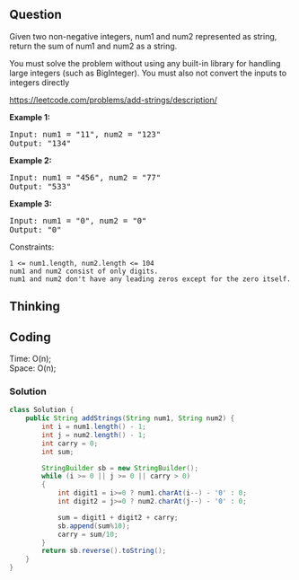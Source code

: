 ## Question
Given two non-negative integers, num1 and num2 represented as string, return the sum of num1 and num2 as a string.

You must solve the problem without using any built-in library for handling large integers (such as BigInteger). You must also not convert the inputs to integers directly

https://leetcode.com/problems/add-strings/description/

**Example 1:**
<pre>
Input: num1 = "11", num2 = "123"
Output: "134"
</pre>

**Example 2:**
<pre>
Input: num1 = "456", num2 = "77"
Output: "533"
</pre>

**Example 3:**
<pre>
Input: num1 = "0", num2 = "0"
Output: "0"
</pre>

Constraints:

    1 <= num1.length, num2.length <= 104
    num1 and num2 consist of only digits.
    num1 and num2 don't have any leading zeros except for the zero itself.

## Thinking

## Coding
Time: O(n);  
Space: O(n);

### Solution
```java
class Solution {
    public String addStrings(String num1, String num2) {
        int i = num1.length() - 1;
        int j = num2.length() - 1;
        int carry = 0;
        int sum;

        StringBuilder sb = new StringBuilder();
        while (i >= 0 || j >= 0 || carry > 0)
        {
            int digit1 = i>=0 ? num1.charAt(i--) - '0' : 0;
            int digit2 = j>=0 ? num2.charAt(j--) - '0' : 0;

            sum = digit1 + digit2 + carry;
            sb.append(sum%10);
            carry = sum/10;
        }
        return sb.reverse().toString();
    }
}
```